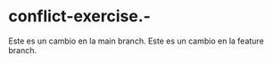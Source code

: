 # conflict-exercise.-
Este es un cambio en la main branch. 
Este es un cambio en la feature branch. 
